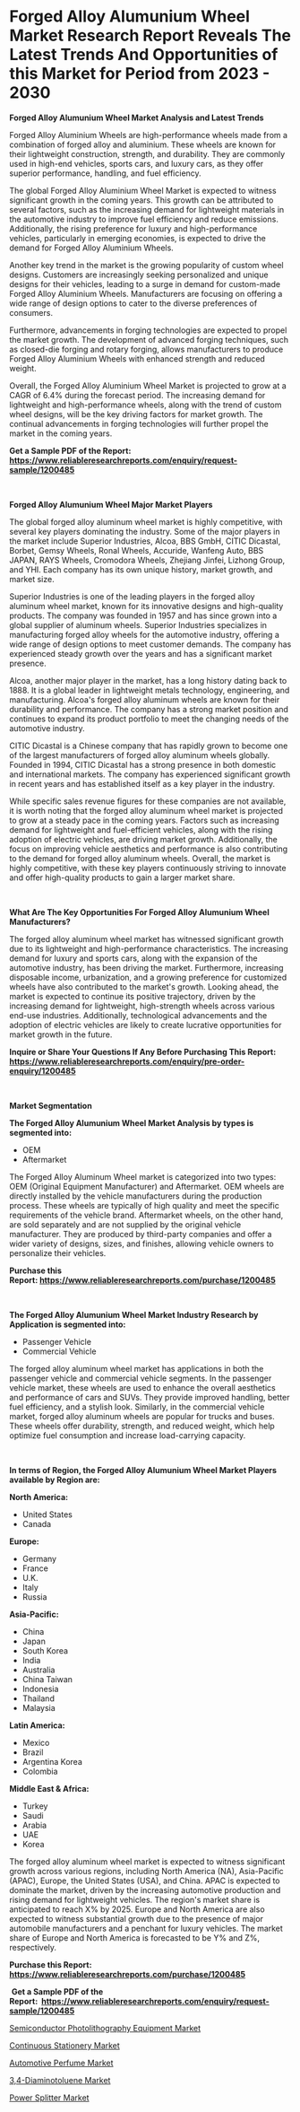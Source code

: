 <p><h1>Forged Alloy Alumunium Wheel Market Research Report Reveals The Latest Trends And Opportunities of this Market for Period from 2023 - 2030</h1></p><p><strong>Forged Alloy Alumunium Wheel Market Analysis and Latest Trends</strong></p>
<p><p>Forged Alloy Aluminium Wheels are high-performance wheels made from a combination of forged alloy and aluminium. These wheels are known for their lightweight construction, strength, and durability. They are commonly used in high-end vehicles, sports cars, and luxury cars, as they offer superior performance, handling, and fuel efficiency.</p><p>The global Forged Alloy Aluminium Wheel Market is expected to witness significant growth in the coming years. This growth can be attributed to several factors, such as the increasing demand for lightweight materials in the automotive industry to improve fuel efficiency and reduce emissions. Additionally, the rising preference for luxury and high-performance vehicles, particularly in emerging economies, is expected to drive the demand for Forged Alloy Aluminium Wheels.</p><p>Another key trend in the market is the growing popularity of custom wheel designs. Customers are increasingly seeking personalized and unique designs for their vehicles, leading to a surge in demand for custom-made Forged Alloy Aluminium Wheels. Manufacturers are focusing on offering a wide range of design options to cater to the diverse preferences of consumers.</p><p>Furthermore, advancements in forging technologies are expected to propel the market growth. The development of advanced forging techniques, such as closed-die forging and rotary forging, allows manufacturers to produce Forged Alloy Aluminium Wheels with enhanced strength and reduced weight.</p><p>Overall, the Forged Alloy Aluminium Wheel Market is projected to grow at a CAGR of 6.4% during the forecast period. The increasing demand for lightweight and high-performance wheels, along with the trend of custom wheel designs, will be the key driving factors for market growth. The continual advancements in forging technologies will further propel the market in the coming years.</p></p>
<p><strong>Get a Sample PDF of the Report:&nbsp; <a href="https://www.reliableresearchreports.com/enquiry/request-sample/1200485">https://www.reliableresearchreports.com/enquiry/request-sample/1200485</a></strong></p>
<p>&nbsp;</p>
<p><strong>Forged Alloy Alumunium Wheel Major Market Players</strong></p>
<p><p>The global forged alloy aluminum wheel market is highly competitive, with several key players dominating the industry. Some of the major players in the market include Superior Industries, Alcoa, BBS GmbH, CITIC Dicastal, Borbet, Gemsy Wheels, Ronal Wheels, Accuride, Wanfeng Auto, BBS JAPAN, RAYS Wheels, Cromodora Wheels, Zhejiang Jinfei, Lizhong Group, and YHI. Each company has its own unique history, market growth, and market size.</p><p>Superior Industries is one of the leading players in the forged alloy aluminum wheel market, known for its innovative designs and high-quality products. The company was founded in 1957 and has since grown into a global supplier of aluminum wheels. Superior Industries specializes in manufacturing forged alloy wheels for the automotive industry, offering a wide range of design options to meet customer demands. The company has experienced steady growth over the years and has a significant market presence.</p><p>Alcoa, another major player in the market, has a long history dating back to 1888. It is a global leader in lightweight metals technology, engineering, and manufacturing. Alcoa's forged alloy aluminum wheels are known for their durability and performance. The company has a strong market position and continues to expand its product portfolio to meet the changing needs of the automotive industry.</p><p>CITIC Dicastal is a Chinese company that has rapidly grown to become one of the largest manufacturers of forged alloy aluminum wheels globally. Founded in 1994, CITIC Dicastal has a strong presence in both domestic and international markets. The company has experienced significant growth in recent years and has established itself as a key player in the industry.</p><p>While specific sales revenue figures for these companies are not available, it is worth noting that the forged alloy aluminum wheel market is projected to grow at a steady pace in the coming years. Factors such as increasing demand for lightweight and fuel-efficient vehicles, along with the rising adoption of electric vehicles, are driving market growth. Additionally, the focus on improving vehicle aesthetics and performance is also contributing to the demand for forged alloy aluminum wheels. Overall, the market is highly competitive, with these key players continuously striving to innovate and offer high-quality products to gain a larger market share.</p></p>
<p>&nbsp;</p>
<p><strong>What Are The Key Opportunities For Forged Alloy Alumunium Wheel Manufacturers?</strong></p>
<p><p>The forged alloy aluminum wheel market has witnessed significant growth due to its lightweight and high-performance characteristics. The increasing demand for luxury and sports cars, along with the expansion of the automotive industry, has been driving the market. Furthermore, increasing disposable income, urbanization, and a growing preference for customized wheels have also contributed to the market's growth. Looking ahead, the market is expected to continue its positive trajectory, driven by the increasing demand for lightweight, high-strength wheels across various end-use industries. Additionally, technological advancements and the adoption of electric vehicles are likely to create lucrative opportunities for market growth in the future.</p></p>
<p><strong>Inquire or Share Your Questions If Any Before Purchasing This Report: <a href="https://www.reliableresearchreports.com/enquiry/pre-order-enquiry/1200485">https://www.reliableresearchreports.com/enquiry/pre-order-enquiry/1200485</a></strong></p>
<p>&nbsp;</p>
<p><strong>Market Segmentation</strong></p>
<p><strong>The Forged Alloy Alumunium Wheel Market Analysis by types is segmented into:</strong></p>
<p><ul><li>OEM</li><li>Aftermarket</li></ul></p>
<p><p>The Forged Alloy Aluminum Wheel market is categorized into two types: OEM (Original Equipment Manufacturer) and Aftermarket. OEM wheels are directly installed by the vehicle manufacturers during the production process. These wheels are typically of high quality and meet the specific requirements of the vehicle brand. Aftermarket wheels, on the other hand, are sold separately and are not supplied by the original vehicle manufacturer. They are produced by third-party companies and offer a wider variety of designs, sizes, and finishes, allowing vehicle owners to personalize their vehicles.</p></p>
<p><strong>Purchase this Report:&nbsp;<a href="https://www.reliableresearchreports.com/purchase/1200485">https://www.reliableresearchreports.com/purchase/1200485</a></strong></p>
<p>&nbsp;</p>
<p><strong>The Forged Alloy Alumunium Wheel Market Industry Research by Application is segmented into:</strong></p>
<p><ul><li>Passenger Vehicle</li><li>Commercial Vehicle</li></ul></p>
<p><p>The forged alloy aluminum wheel market has applications in both the passenger vehicle and commercial vehicle segments. In the passenger vehicle market, these wheels are used to enhance the overall aesthetics and performance of cars and SUVs. They provide improved handling, better fuel efficiency, and a stylish look. Similarly, in the commercial vehicle market, forged alloy aluminum wheels are popular for trucks and buses. These wheels offer durability, strength, and reduced weight, which help optimize fuel consumption and increase load-carrying capacity.</p></p>
<p>&nbsp;</p>
<p><strong>In terms of Region, the Forged Alloy Alumunium Wheel Market Players available by Region are:</strong></p>
<p>
    <p> <strong> North America: </strong>
        <ul>
            <li>United States</li>
            <li>Canada</li>
        </ul>
        </p> 
    <p> <strong> Europe: </strong>
        <ul>
            <li>Germany</li>
            <li>France</li>
            <li>U.K.</li>
            <li>Italy</li>
            <li>Russia</li>
        </ul>
        </p> 
    <p> <strong> Asia-Pacific: </strong>
        <ul>
            <li>China</li>
            <li>Japan</li>
            <li>South Korea</li>
            <li>India</li>
            <li>Australia</li>
            <li>China Taiwan</li>
            <li>Indonesia</li>
            <li>Thailand</li>
            <li>Malaysia</li>
        </ul>
        </p> 
    <p> <strong> Latin America: </strong>
        <ul>
            <li>Mexico</li>
            <li>Brazil</li>
            <li>Argentina Korea</li>
            <li>Colombia</li>
        </ul>
        </p> 
    <p> <strong> Middle East & Africa: </strong>
        <ul>
            <li>Turkey</li>
            <li>Saudi</li>
            <li>Arabia</li>
            <li>UAE</li>
            <li>Korea</li>
        </ul>
    </p>
    </p>
<p><p>The forged alloy aluminum wheel market is expected to witness significant growth across various regions, including North America (NA), Asia-Pacific (APAC), Europe, the United States (USA), and China. APAC is expected to dominate the market, driven by the increasing automotive production and rising demand for lightweight vehicles. The region's market share is anticipated to reach X% by 2025. Europe and North America are also expected to witness substantial growth due to the presence of major automobile manufacturers and a penchant for luxury vehicles. The market share of Europe and North America is forecasted to be Y% and Z%, respectively.</p></p>
<p><strong>Purchase this Report: <a href="https://www.reliableresearchreports.com/purchase/1200485">https://www.reliableresearchreports.com/purchase/1200485</a></strong></p>
<p>&nbsp;<strong>Get a Sample PDF of the Report:&nbsp;&nbsp;<a href="https://www.reliableresearchreports.com/enquiry/request-sample/1200485">https://www.reliableresearchreports.com/enquiry/request-sample/1200485</a></strong></p>
<p><strong></strong></p>
<p><p><a href="https://github.com/FassouRP/Market-Research-Report-List-1/blob/main/semiconductor-photolithography-equipment-market.md">Semiconductor Photolithography Equipment Market</a></p><p><a href="https://medium.com/@alesiabrahimi58/continuous-stationery-market-size-growth-forecast-2023-2030-77e7f300b2ca">Continuous Stationery Market</a></p><p><a href="https://www.linkedin.com/pulse/automotive-perfume-market-size-growth-forecast-from-2023-uxtre/">Automotive Perfume Market</a></p><p><a href="https://github.com/rexevange/Market-Research-Report-List-1/blob/main/34-diaminotoluene-market.md">3,4-Diaminotoluene Market</a></p><p><a href="https://www.linkedin.com/pulse/power-splitter-market-challenges-opportunities-growth-drivers-ccm7f/">Power Splitter Market</a></p></p>